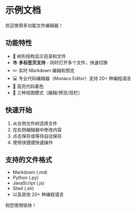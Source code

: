 # 示例文档

欢迎使用多功能文件编辑器！

## 功能特性

- 📁 树形结构显示目录和文件
- 📚 **多标签页支持** - 同时打开多个文件，快速切换
- ✏️ 实时 Markdown 编辑和预览
- 💻 专业代码编辑器（Monaco Editor）支持 20+ 种编程语言
- 🎨 高亮代码着色
- 👀 三种视图模式（编辑/预览/双栏）

## 快速开始

1. 从左侧文件树选择文件
2. 在右侧编辑器中修改内容
3. 点击保存或等待自动保存
4. 使用快捷键快速操作

## 支持的文件格式

- Markdown (.md)
- Python (.py)
- JavaScript (.js)
- Shell (.sh)
- 以及其他 20+ 种编程语言

祝您使用愉快！
